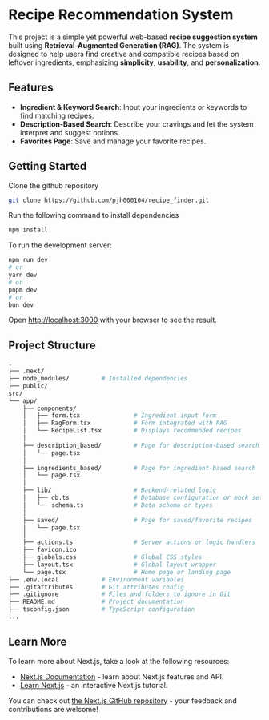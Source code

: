 # Recipe Recommendation System
This project is a simple yet powerful web-based **recipe suggestion system** built using **Retrieval-Augmented Generation (RAG)**. The system is designed to help users find creative and compatible recipes based on leftover ingredients, emphasizing **simplicity**, **usability**, and **personalization**.

##  Features

- **Ingredient & Keyword Search**: Input your ingredients or keywords to find matching recipes.
- **Description-Based Search**: Describe your cravings and let the system interpret and suggest options.
- **Favorites Page**: Save and manage your favorite recipes.


## Getting Started

Clone the github repository 
```bash
git clone https://github.com/pjh000104/recipe_finder.git
```
Run the following command to install dependencies

```bash
npm install
```

To run the development server:

```bash
npm run dev
# or
yarn dev
# or
pnpm dev
# or
bun dev
```

Open [http://localhost:3000](http://localhost:3000) with your browser to see the result.


## Project Structure
```bash
.
├── .next/                
├── node_modules/         # Installed dependencies
├── public/               
src/
└── app/
    ├── components/                
    │   ├── form.tsx               # Ingredient input form
    │   ├── RagForm.tsx            # Form integrated with RAG
    │   └── RecipeList.tsx         # Displays recommended recipes
    │
    ├── description_based/         # Page for description-based search
    │   └── page.tsx
    │
    ├── ingredients_based/         # Page for ingredient-based search
    │   └── page.tsx
    │
    ├── lib/                       # Backend-related logic
    │   ├── db.ts                  # Database configuration or mock setup
    │   └── schema.ts              # Data schema or types
    │
    ├── saved/                     # Page for saved/favorite recipes
    │   └── page.tsx
    │
    ├── actions.ts                 # Server actions or logic handlers
    ├── favicon.ico               
    ├── globals.css                # Global CSS styles
    ├── layout.tsx                 # Global layout wrapper
    └── page.tsx                   # Home page or landing page
├── .env.local            # Environment variables
├── .gitattributes        # Git attributes config
├── .gitignore            # Files and folders to ignore in Git
├── README.md             # Project documentation
├── tsconfig.json         # TypeScript configuration
...
```
## Learn More

To learn more about Next.js, take a look at the following resources:

- [Next.js Documentation](https://nextjs.org/docs) - learn about Next.js features and API.
- [Learn Next.js](https://nextjs.org/learn) - an interactive Next.js tutorial.

You can check out [the Next.js GitHub repository](https://github.com/vercel/next.js) - your feedback and contributions are welcome!

